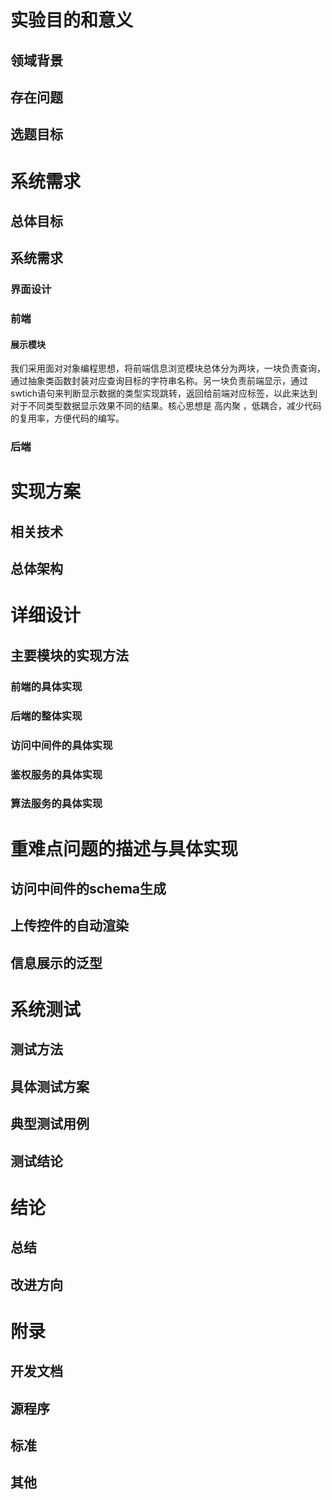# 实验目的和意义

## 领域背景

## 存在问题

## 选题目标

# 系统需求

## 总体目标

## 系统需求

### 界面设计

### 前端
#### 展示模块
我们采用面对对象编程思想，将前端信息浏览模块总体分为两块，一块负责查询，通过抽象类函数封装对应查询目标的字符串名称。另一块负责前端显示，通过swtich语句来判断显示数据的类型实现跳转，返回给前端对应标签，以此来达到对于不同类型数据显示效果不同的结果。核心思想是
高内聚 ，低耦合，减少代码的复用率，方便代码的编写。
### 后端

# 实现方案

## 相关技术

## 总体架构

# 详细设计

## 主要模块的实现方法

### 前端的具体实现

### 后端的整体实现

### 访问中间件的具体实现

### 鉴权服务的具体实现

### 算法服务的具体实现


# 重难点问题的描述与具体实现

## 访问中间件的schema生成

## 上传控件的自动渲染

## 信息展示的泛型

# 系统测试

## 测试方法

## 具体测试方案

## 典型测试用例

## 测试结论

# 结论

## 总结

## 改进方向

# 附录

## 开发文档

## 源程序

## 标准

## 其他
